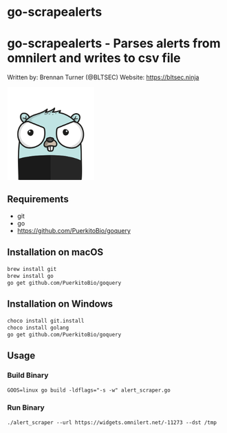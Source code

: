 go-scrapealerts
=======

# go-scrapealerts - Parses alerts from omnilert and writes to csv file

Written by: Brennan Turner (@BLTSEC)
Website: https://bltsec.ninja

<img width="40%" src=https://raw.githubusercontent.com/BLTSEC/go-webscraper/master/govatar.png></img>


## Requirements
* git
* go
* https://github.com/PuerkitoBio/goquery

## Installation on macOS
	brew install git
	brew install go
	go get github.com/PuerkitoBio/goquery
	
## Installation on Windows
	choco install git.install
	choco install golang
	go get github.com/PuerkitoBio/goquery
	
## Usage
### Build Binary 
	GOOS=linux go build -ldflags="-s -w" alert_scraper.go
### Run Binary
	./alert_scraper --url https://widgets.omnilert.net/-11273 --dst /tmp

